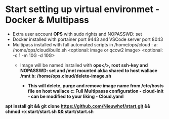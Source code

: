 # Start setting up virtual environmet - Docker & Multipass
 * Extra user account <b>OPS</b> with sudo rights and NOPASSWD: set
 * Docker installed with portainer port 9443 and VSCode server port 8043
 * Multipass installed with full automated scripts in /home/ops/cloud :
    a: /home/ops/cloud/build.sh <name> <optional: image or qcow2 image> <optional: -c 1 -m 10G -d 10G>
    - Image will be named installed with <b>ops</>, <b>root</b> ssh-key and NOPASSWD: set and /mnt mounted akka shared to host wallace /mnt
    b: /home/ops.cloud/delete-image.sh <name>
       - This will delete, purge and remove image name from /etc/hosts file on host wallace
    c: Full Multipasss configuration - cloud-init - can be modified to your liking - Cloud.yaml
    
    
apt install git && git clone https://github.com/Nieuwhof/start.git && chmod +x start/start.sh && start/start.sh

